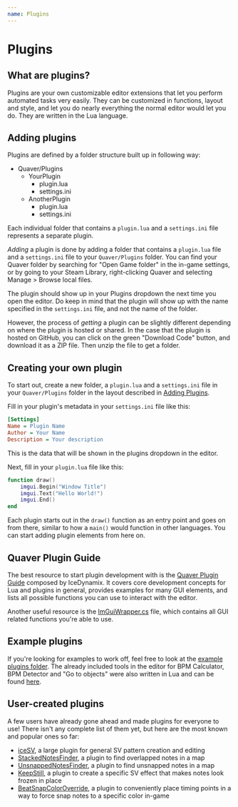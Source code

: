 ```yaml
---
name: Plugins
---
```


# Plugins

## What are plugins?

Plugins are your own customizable editor extensions that let you perform
automated tasks very easily. They can be customized in functions, layout and
style, and let you do nearly everything the normal editor would let you do. They
are written in the Lua language.

## Adding plugins

Plugins are defined by a folder structure built up in following way:

* Quaver/Plugins
    * YourPlugin
        * plugin.lua
        * settings.ini
    * AnotherPlugin
        * plugin.lua
        * settings.ini

Each individual folder that contains a `plugin.lua` and a `settings.ini` file
represents a separate plugin.

*Adding* a plugin is done by adding a folder that contains a `plugin.lua` file
and a `settings.ini` file to your `Quaver/Plugins` folder. You can find your
Quaver folder by searching for "Open Game folder" in the in-game settings, or by
going to your Steam Library, right-clicking Quaver and selecting Manage > Browse
local files.

The plugin should show up in your Plugins dropdown the next time you open the
editor. Do keep in mind that the plugin will show up with the name specified in
the `settings.ini` file, and not the name of the folder.

However, the process of *getting* a plugin can be slightly different depending
on where the plugin is hosted or shared. In the case that the plugin is
hosted on GitHub, you can click on the green "Download Code" button, and
download it as a ZIP file. Then unzip the file to get a folder.

## Creating your own plugin

To start out, create a new folder, a `plugin.lua` and a `settings.ini` file in
your `Quaver/Plugins` folder in the layout described in
[Adding Plugins](#adding-plugins).

Fill in your plugin's metadata in your `settings.ini` file like this:

```ini
[Settings]
Name = Plugin Name
Author = Your Name
Description = Your description
```

This is the data that will be shown in the plugins dropdown in the editor.

Next, fill in your `plugin.lua` file like this:

```lua
function draw()
    imgui.Begin("Window Title")
    imgui.Text("Hello World!")
    imgui.End()
end
```

Each plugin starts out in the `draw()` function as an entry point and goes on
from there, similar to how a `main()` would function in other languages. You can
start adding plugin elements from here on.

## Quaver Plugin Guide

The best resource to start plugin development with is the
[Quaver Plugin Guide](https://github.com/IceDynamix/QuaverPluginGuide/blob/master/quaver_plugin_guide.md)
composed by IceDynamix. It covers core development concepts for Lua and plugins
in general, provides examples for many GUI elements, and lists all possible
functions you can use to interact with the editor.

Another useful resource is the
[ImGuiWrapper.cs](https://github.com/Quaver/Quaver/blob/ui-redesign/Quaver.Shared/Scripting/ImGuiWrapper.cs)
file, which contains all GUI related functions you're able to use.

## Example plugins

If you're looking for examples to work off, feel free to look at the
[example plugins folder](https://github.com/Quaver/Quaver.Wiki/tree/master/example_plugins).
The already included tools in the editor for BPM Calculator, BPM Detector and
"Go to objects" were also written in Lua and can be found
[here](https://github.com/Quaver/Quaver.Resources/tree/master/Quaver.Resources/Scripts/Lua/Editor).

## User-created plugins

A few users have already gone ahead and made plugins for everyone to use! There
isn't any complete list of them yet, but here are the most known and popular
ones so far:

* [iceSV](https://github.com/IceDynamix/iceSV), a large plugin for general SV
  pattern creation and editing
* [StackedNotesFinder](https://github.com/Illuminati-CRAZ/StackedNotesFinder), a
  plugin to find overlapped notes in a map
* [UnsnappedNotesFinder](https://github.com/Illuminati-CRAZ/UnsnappedNotesFinder),
  a plugin to find unsnapped notes in a map
* [KeepStill](https://github.com/Illuminati-CRAZ/KeepStill), a plugin to create
  a specific SV effect that makes notes look frozen in place
* [BeatSnapColorOverride](https://github.com/Illuminati-CRAZ/BeatSnapColorOverride),
  a plugin to conveniently place timing points in a way to force snap notes to a
  specific color in-game
